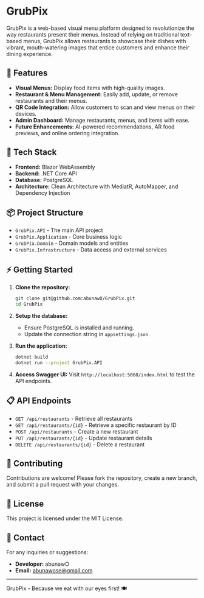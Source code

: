 # GrubPix

GrubPix is a web-based visual menu platform designed to revolutionize the way restaurants present their menus. Instead of relying on traditional text-based menus, GrubPix allows restaurants to showcase their dishes with vibrant, mouth-watering images that entice customers and enhance their dining experience.

## 🚀 Features
- **Visual Menus:** Display food items with high-quality images.
- **Restaurant & Menu Management:** Easily add, update, or remove restaurants and their menus.
- **QR Code Integration:** Allow customers to scan and view menus on their devices.
- **Admin Dashboard:** Manage restaurants, menus, and items with ease.
- **Future Enhancements:** AI-powered recommendations, AR food previews, and online ordering integration.

## 🧰 Tech Stack
- **Frontend:** Blazor WebAssembly
- **Backend:** .NET Core API
- **Database:** PostgreSQL
- **Architecture:** Clean Architecture with MediatR, AutoMapper, and Dependency Injection

## 📦 Project Structure
- `GrubPix.API` - The main API project
- `GrubPix.Application` - Core business logic
- `GrubPix.Domain` - Domain models and entities
- `GrubPix.Infrastructure` - Data access and external services

## ⚡ Getting Started
1. **Clone the repository:**
   ```bash
   git clone git@github.com:abunawO/GrubPix.git
   cd GrubPix
   ```

2. **Setup the database:**
   - Ensure PostgreSQL is installed and running.
   - Update the connection string in `appsettings.json`.

3. **Run the application:**
   ```bash
   dotnet build
   dotnet run --project GrubPix.API
   ```

4. **Access Swagger UI:**
   Visit `http://localhost:5068/index.html` to test the API endpoints.

## 📋 API Endpoints
- `GET /api/restaurants` - Retrieve all restaurants
- `GET /api/restaurants/{id}` - Retrieve a specific restaurant by ID
- `POST /api/restaurants` - Create a new restaurant
- `PUT /api/restaurants/{id}` - Update restaurant details
- `DELETE /api/restaurants/{id}` - Delete a restaurant

## 🤝 Contributing
Contributions are welcome! Please fork the repository, create a new branch, and submit a pull request with your changes.

## 📜 License
This project is licensed under the MIT License.

## 📧 Contact
For any inquiries or suggestions:
- **Developer:** abunawO
- **Email:** abunawose@gmail.com

---
GrubPix - Because we eat with our eyes first! 🍽️

